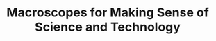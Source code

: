 ---
dateStart: 2017-06-19
dateEnd: 2017-06-23
title: "Macroscopes for Making Sense of Science and Technology"
venue: "International School and Conference on Network Science"
organizer: "Katy Börner"
credit:
city: Indianapolis
state: IN
country: USA
pdfLink: 20170619-macroscope-making-sense.pdf
venueImages:
---
